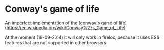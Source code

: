 Conway's game of life
===================

An imperfect implementation of the [conway's game of life] (https://en.wikipedia.org/wiki/Conway%27s_Game_of_Life)

At the moment (19-09-2014) it will only work in firefox, because it uses ES6 features that are not supported in other browsers.
